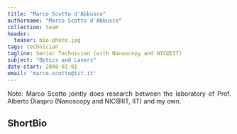 ```yaml
---
title: "Marco Scotto d'Abbusco"
authorname: "Marco Scotto d'Abbusco"
collection: team
header:
  teaser: bio-photo.jpg
tags: technician
tagline: Senior Technician (with Nanoscopy and NIC@IIT)
subject: "Optics and Lasers"
date-start: 2008-01-01
email: 'marco.scotto@iit.it'
---
```


<p align= "justify">
Note: Marco Scotto jointly does research between the laboratory of Prof. Alberto Diaspro (Nanoscopy and NIC@IIT, IIT) and my own.

<h2>ShortBio</h2>
<!--- Text --->

<!---{% include author-research-themes.html %}--->
<!---{% include team-member-collaborators.html %}--->
<!---{% include publication-list.html %}--->
